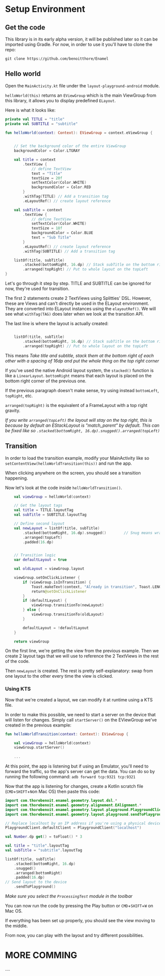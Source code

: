 # Setup Environment
## Get the code

This library is in its early alpha version, it will be published later so it can be imported using Gradle.
For now, in order to use it you'll have to clone the repo:

`git clone https://github.com/benoitthore/Enamel`

## Hello world

Open the `MainActivity.kt` file under the `layout-playground-android` module.

`helloWorld(this)` returns an `EViewGroup` which is the main ViewGroup from this library, it allows you to display predefined `ELayout`.

Here is what it looks like:
```Kotlin
private val TITLE = "title"
private val SUBTITLE = "subtitle"

fun helloWorld(context: Context): EViewGroup = context.eViewGroup {

      
    // Set the background color of the entire ViewGroup
    backgroundColor = Color.LTGRAY

    val title = context
        .textView {
            // define TextView
            text = "Title"
            textSize = 20f
            setTextColor(Color.WHITE)
            backgroundColor = Color.RED
        }
        .withTag(TITLE) // Add a transition tag
        .eLayoutRef() // create layout reference

    val subTitle = context
        .textView {
            // define TextView
            setTextColor(Color.WHITE)
            textSize = 18f
            backgroundColor = Color.BLUE
            text = "Sub Title"
        }
        .eLayoutRef() // create layout reference
        .withTag(SUBTITLE) // Add a transition tag

    listOf(title, subTitle)
        .stacked(bottomRight, 16.dp) // Stack subTitle on the bottom right corner of title
        .arranged(topRight) // Put to whole layout on the topLeft
}
```

Let's go through it step by step. TITLE and SUBTITLE can be ignored for now, they're used for transition.

The first 2 statements create 2 TextViews using Splitties' DSL. However, these are Views and can't directly be used in the ELayout environment. They are converted into ELayout instances using the `elayoutRef()`. We will see what `withTag(TAG)` does later when we look at the transition API.


The last line is where the layout is actually created:
```Kotlin

    listOf(title, subTitle)
        .stacked(bottomRight, 16.dp) // Stack subTitle on the bottom right corner of title
        .arranged(topRight) // Put to whole layout on the topLeft
```

This means _Take title and subtitle, stack them at the bottom right of each other with a spacing of 16dp and put the whole thing on the top right corner_

If you've used the native Android layout system, the `stacked()` function is like a `LinearLayout`. `bottomRight` means that each layout is placed on the bottom right corner of the previous one.

If the previous paragraph doesn't make sense, try using instead `bottomLeft`, `topRight`, etc.

`arranged(topRight)` is the equivalent of a FrameLayout with a top right gravity.

_If you write `arranged(topLeft)` the layout will stay on the top right, this is because by default an EStackLayout is "match_parent" by default. This can be fixed like so `.stacked(bottomRight, 16.dp).snugged().arranged(topLeft)`_



## Transition
In order to load the transition example, modify your MainActivity like so `setContentView(helloWorldTransition(this))` and run the app.

When clicking anywhere on the screen, you should see a transition happening.

Now let's look at the code inside `helloWorldTransition()`.

```Kotlin
    val viewGroup = helloWorld(context)

    // Get the layout tags
    val title = TITLE.layoutTag
    val subTitle = SUBTITLE.layoutTag

    // Define second layout
    val newLayout = listOf(title, subTitle)
        .stacked(bottomRight, 16.dp).snugged()        // Snug means wrap_content (horizontally in this case)
        .arranged(topLeft)
        .padded(16.dp)


    // Transition logic
    var defaultLayout = true

    val oldLayout = viewGroup.layout

    viewGroup.setOnClickListener {
        if (viewGroup.isInTransition) {
            Toast.makeText(context, "Already in transition", Toast.LENGTH_SHORT).show()
            return@setOnClickListener
        }
        if (defaultLayout) {
            viewGroup.transitionTo(newLayout)
        } else {
            viewGroup.transitionTo(oldLayout)
        }

        defaultLayout = !defaultLayout
    }

    return viewGroup
```

On the first line, we're getting the view from the previous example. Then we create 2 layout tags that we will use to reference the 2 TextViews in the rest of the code.

Then `newLayout` is created. The rest is pretty self-explanatory: swap from one layout to the other every time the view is clicked.


### Using KTS
Now that we're created a layout, we can modify it at runtime using a KTS file.

In order to make this possible, we need to start a server on the device that will listen for changes. Simply call `startServer()` on the EViewGroup we've created in the previous example:

```Kotlin
fun helloWorldTransition(context: Context): EViewGroup {

    val viewGroup = helloWorld(context)
    viewGroup.startServer()
   
    ...
```

At this point, the app is listening but if using an Emulator, you'll need to forward the traffic, so the app's server can get the data. You can do so by running the following command: `adb forward tcp:9321 tcp:9321`

Now that the app is listening for changes, create a Kotlin scratch file (`CMD`+`SHIFT`+`N`on Mac OS) then paste this code:

```Kotlin
import com.thorebenoit.enamel.geometry.layout.dsl.*
import com.thorebenoit.enamel.geometry.alignement.EAlignment.*
import com.thorebenoit.enamel.geometry.layout.playground.PlaygroundClient
import com.thorebenoit.enamel.geometry.layout.playground.sendToPlayground

// Replace localhost by an IP address if you're using a physical device
PlaygroundClient.defaultClient = PlaygroundClient("localhost")

val Number.dp get() = toFloat() * 3

val title = "title".layoutTag
val subTitle = "subtitle".layoutTag

listOf(title, subTitle)
    .stacked(bottomRight, 16.dp)
    .snugged()
    .arranged(bottomRight)
    .padded(16.dp)
// Send layout to the device
    .sendToPlayground()
```

_Make sure you select the `ProcessingTest` module in the toolbar_

You can now run the code by pressing the Play button or `CMD`+`SHIFT`+`W` on Mac OS.

If everything has been set up properly, you should see the view moving to the middle.

From now, you can play with the layout and try different possibilities.


# MORE COMMING
....